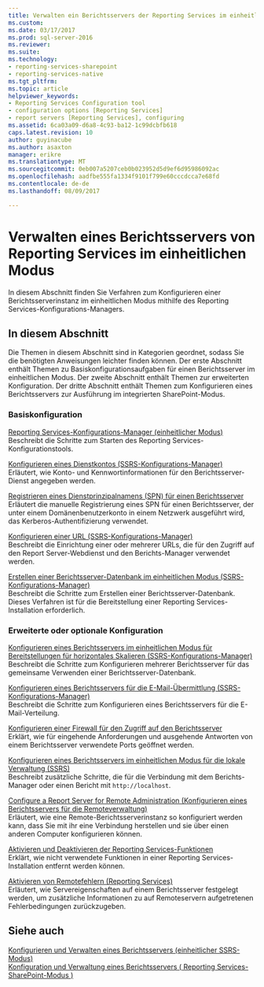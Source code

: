 ```yaml
---
title: Verwalten ein Berichtsservers der Reporting Services im einheitlichen Modus | Microsoft Docs
ms.custom: 
ms.date: 03/17/2017
ms.prod: sql-server-2016
ms.reviewer: 
ms.suite: 
ms.technology:
- reporting-services-sharepoint
- reporting-services-native
ms.tgt_pltfrm: 
ms.topic: article
helpviewer_keywords:
- Reporting Services Configuration tool
- configuration options [Reporting Services]
- report servers [Reporting Services], configuring
ms.assetid: 6ca03a09-d6a8-4c93-ba12-1c99dcbfb618
caps.latest.revision: 10
author: guyinacube
ms.author: asaxton
manager: erikre
ms.translationtype: MT
ms.sourcegitcommit: 0eb007a5207ceb0b023952d5d9ef6d95986092ac
ms.openlocfilehash: aadfbe555fa1334f9101f799e60cccdcca7e68fd
ms.contentlocale: de-de
ms.lasthandoff: 08/09/2017

---
```

# <a name="manage-a-reporting-services-native-mode-report-server"></a>Verwalten eines Berichtsservers von Reporting Services im einheitlichen Modus
  In diesem Abschnitt finden Sie Verfahren zum Konfigurieren einer Berichtsserverinstanz im einheitlichen Modus mithilfe des Reporting Services-Konfigurations-Managers.  
  
## <a name="in-this-section"></a>In diesem Abschnitt  
 Die Themen in diesem Abschnitt sind in Kategorien geordnet, sodass Sie die benötigten Anweisungen leichter finden können. Der erste Abschnitt enthält Themen zu Basiskonfigurationsaufgaben für einen Berichtsserver im einheitlichen Modus. Der zweite Abschnitt enthält Themen zur erweiterten Konfiguration. Der dritte Abschnitt enthält Themen zum Konfigurieren eines Berichtsservers zur Ausführung im integrierten SharePoint-Modus.  
  
### <a name="basic-configuration"></a>Basiskonfiguration  
 [Reporting Services-Konfigurations-Manager &#40;einheitlicher Modus&#41;](../../reporting-services/install-windows/reporting-services-configuration-manager-native-mode.md)  
 Beschreibt die Schritte zum Starten des Reporting Services-Konfigurationstools.  
  
 [Konfigurieren eines Dienstkontos &#40;SSRS-Konfigurations-Manager&#41;](http://msdn.microsoft.com/library/25000ad5-3f80-4210-8331-d4754dc217e0)  
 Erläutert, wie Konto- und Kennwortinformationen für den Berichtsserver-Dienst angegeben werden.  
  
 [Registrieren eines Dienstprinzipalnamens &#40;SPN&#41; für einen Berichtsserver](../../reporting-services/report-server/register-a-service-principal-name-spn-for-a-report-server.md)  
 Erläutert die manuelle Registrierung eines SPN für einen Berichtsserver, der unter einem Domänenbenutzerkonto in einem Netzwerk ausgeführt wird, das Kerberos-Authentifizierung verwendet.  
  
 [Konfigurieren einer URL &#40;SSRS-Konfigurations-Manager&#41;](../../reporting-services/install-windows/configure-a-url-ssrs-configuration-manager.md)  
 Beschreibt die Einrichtung einer oder mehrerer URLs, die für den Zugriff auf den Report Server-Webdienst und den Berichts-Manager verwendet werden.  
  
 [Erstellen einer Berichtsserver-Datenbank im einheitlichen Modus &#40;SSRS-Konfigurations-Manager&#41;](../../reporting-services/install-windows/ssrs-report-server-create-a-native-mode-report-server-database.md)  
 Beschreibt die Schritte zum Erstellen einer Berichtsserver-Datenbank. Dieses Verfahren ist für die Bereitstellung einer Reporting Services-Installation erforderlich.  
  
### <a name="advanced-or-optional-configuration"></a>Erweiterte oder optionale Konfiguration  
 [Konfigurieren eines Berichtsservers im einheitlichen Modus für Bereitstellungen für horizontales Skalieren &#40;SSRS-Konfigurations-Manager&#41;](../../reporting-services/install-windows/configure-a-native-mode-report-server-scale-out-deployment.md)  
 Beschreibt die Schritte zum Konfigurieren mehrerer Berichtsserver für das gemeinsame Verwenden einer Berichtsserver-Datenbank.  
  
 [Konfigurieren eines Berichtsservers für die E-Mail-Übermittlung (SSRS-Konfigurations-Manager)](http://msdn.microsoft.com/en-us/b838f970-d11a-4239-b164-8d11f4581d83)  
 Beschreibt die Schritte zum Konfigurieren eines Berichtsservers für die E-Mail-Verteilung.  
  
 [Konfigurieren einer Firewall für den Zugriff auf den Berichtsserver](../../reporting-services/report-server/configure-a-firewall-for-report-server-access.md)  
 Erklärt, wie für eingehende Anforderungen und ausgehende Antworten von einem Berichtsserver verwendete Ports geöffnet werden.  
  
 [Konfigurieren eines Berichtsservers im einheitlichen Modus für die lokale Verwaltung &#40;SSRS&#41;](../../reporting-services/report-server/configure-a-native-mode-report-server-for-local-administration-ssrs.md)  
 Beschreibt zusätzliche Schritte, die für die Verbindung mit dem Berichts-Manager oder einen Bericht mit `http://localhost`.  
  
 [Configure a Report Server for Remote Administration (Konfigurieren eines Berichtsservers für die Remoteverwaltung)](../../reporting-services/report-server/configure-a-report-server-for-remote-administration.md)  
 Erläutert, wie eine Remote-Berichtsserverinstanz so konfiguriert werden kann, dass Sie mit ihr eine Verbindung herstellen und sie über einen anderen Computer konfigurieren können.  
  
 [Aktivieren und Deaktivieren der Reporting Services-Funktionen](../../reporting-services/report-server/turn-reporting-services-features-on-or-off.md)  
 Erklärt, wie nicht verwendete Funktionen in einer Reporting Services-Installation entfernt werden können.  
  
 [Aktivieren von Remotefehlern &#40;Reporting Services&#41;](../../reporting-services/report-server/enable-remote-errors-reporting-services.md)  
 Erläutert, wie Servereigenschaften auf einem Berichtsserver festgelegt werden, um zusätzliche Informationen zu auf Remoteservern aufgetretenen Fehlerbedingungen zurückzugeben.  
  
## <a name="see-also"></a>Siehe auch  
 [Konfigurieren und Verwalten eines Berichtsservers &#40;einheitlicher SSRS-Modus&#41;](../../reporting-services/report-server/configure-and-administer-a-report-server-ssrs-native-mode.md)   
 [Konfiguration und Verwaltung eines Berichtsservers &#40; Reporting Services-SharePoint-Modus &#41;](../../reporting-services/report-server-sharepoint/configuration-and-administration-of-a-report-server.md)  
  
  
